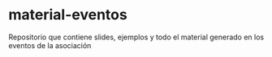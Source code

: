 # material-eventos
Repositorio que contiene slides, ejemplos y todo el material generado en los eventos de la asociación

